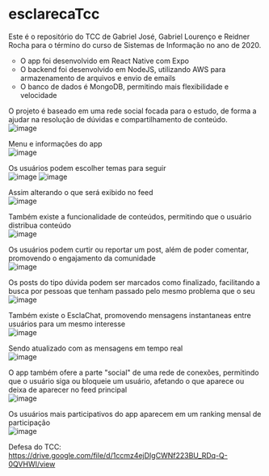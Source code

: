 # esclarecaTcc
Este é o repositório do TCC de Gabriel José, Gabriel Lourenço e Reidner Rocha para o término do curso de Sistemas de Informação no ano de 2020.
<ul style="list-style-type:circle">
  <li>O app foi desenvolvido em React Native com Expo</li>
  <li>O backend foi desenvolvido em NodeJS, utilizando AWS para armazenamento de arquivos e envio de emails</li>
  <li>O banco de dados é MongoDB, permitindo mais flexibilidade e velocidade
</li>
</ul>

O projeto é baseado em uma rede social focada para o estudo, de forma a ajudar na resolução de dúvidas e compartilhamento de conteúdo.<br>
![image](https://user-images.githubusercontent.com/82184751/132075958-d5299a6b-062a-47bc-9522-c9e321615418.png)

Menu e informações do app<br>
![image](https://user-images.githubusercontent.com/82184751/132076237-631f2da0-42af-4f81-a043-46f6a80745ee.png)

Os usuários podem escolher temas para seguir<br>
![image](https://user-images.githubusercontent.com/82184751/132075980-195989c8-326f-44d5-82cb-722929c56256.png)
![image](https://user-images.githubusercontent.com/82184751/132076004-21bee89e-1314-407f-88be-a02d5d774eb4.png)

Assim alterando o que será exibido no feed <br>
![image](https://user-images.githubusercontent.com/82184751/132075996-46fec8c0-dd23-4744-a6c9-7963dfa33d9e.png)

Também existe a funcionalidade de conteúdos, permitindo que o usuário distribua conteúdo<br>
![image](https://user-images.githubusercontent.com/82184751/132076013-510f4176-de01-4c0b-89c6-089b270260b6.png)

Os usuários podem curtir ou reportar um post, além de poder comentar, promovendo o engajamento da comunidade<br>
![image](https://user-images.githubusercontent.com/82184751/132076070-814a4cae-4d89-4c14-9b9b-ae544993e2ca.png)

Os posts do tipo dúvida podem ser marcados como finalizado, facilitando a busca por pessoas que tenham passado pelo mesmo problema que o seu<br>
![image](https://user-images.githubusercontent.com/82184751/132076114-80833bd8-e798-4f40-b5d2-7585ea94e84e.png)

Também existe o EsclaChat, promovendo mensagens instantaneas entre usuários para um mesmo interesse<br>
![image](https://user-images.githubusercontent.com/82184751/132076149-31aa6ac6-c1ff-4525-978b-195d4fdd5f9c.png)

Sendo atualizado com as mensagens em tempo real<br>
![image](https://user-images.githubusercontent.com/82184751/132076163-fa385ec0-0da0-46ce-ae1f-a93b62ab4444.png)

O app também ofere a parte "social" de uma rede de conexões, permitindo que o usuário siga ou bloqueie um usuário, afetando o que aparece ou deixa de aparecer no feed principal<br>
![image](https://user-images.githubusercontent.com/82184751/132076204-45b26a1d-65ac-4c24-8b42-1a7c18c587a9.png)

Os usuários mais participativos do app aparecem em um ranking mensal de participação<br>
![image](https://user-images.githubusercontent.com/82184751/132076228-9f66acb1-c59d-4150-a649-e03c4132c04f.png)<br>

Defesa do TCC: https://drive.google.com/file/d/1ccmz4ejDIgCWNf223BU_RDq-Q-0QVHWI/view
